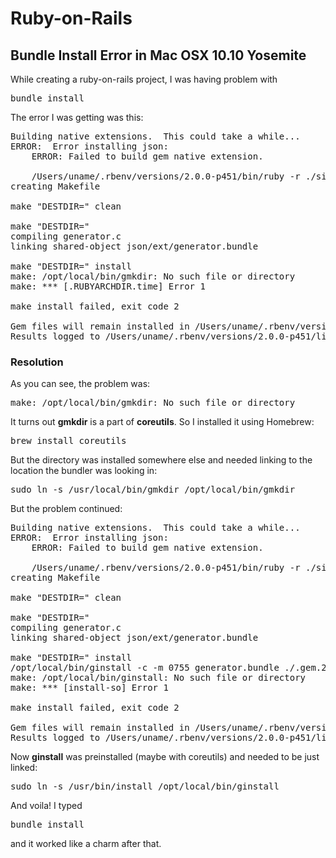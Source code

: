 # Ruby-on-Rails 

## Bundle Install Error in Mac OSX 10.10 Yosemite

While creating a ruby-on-rails project, I was having problem with <pre>bundle install</pre> The error I was getting was this:

<pre>
Building native extensions.  This could take a while...
ERROR:  Error installing json:
	ERROR: Failed to build gem native extension.

    /Users/uname/.rbenv/versions/2.0.0-p451/bin/ruby -r ./siteconf20150619-33014-1jndbkl.rb extconf.rb
creating Makefile

make "DESTDIR=" clean

make "DESTDIR="
compiling generator.c
linking shared-object json/ext/generator.bundle

make "DESTDIR=" install
make: /opt/local/bin/gmkdir: No such file or directory
make: *** [.RUBYARCHDIR.time] Error 1

make install failed, exit code 2

Gem files will remain installed in /Users/uname/.rbenv/versions/2.0.0-p451/lib/ruby/gems/2.0.0/gems/json-1.8.3 for inspection.
Results logged to /Users/uname/.rbenv/versions/2.0.0-p451/lib/ruby/gems/2.0.0/extensions/x86_64-darwin-13/2.0.0-static/json-1.8.3/gem_make.out
</pre>

### Resolution

As you can see, the problem was:

<pre>
make: /opt/local/bin/gmkdir: No such file or directory
</pre>

It turns out <strong>gmkdir</strong> is a part of <strong>coreutils</strong>. So I installed it using Homebrew:

<pre>
brew install coreutils
</pre>

But the directory was installed somewhere else and needed linking to the location the bundler was looking in:

<pre>
sudo ln -s /usr/local/bin/gmkdir /opt/local/bin/gmkdir
</pre>

But the problem continued:

<pre>
Building native extensions.  This could take a while...
ERROR:  Error installing json:
	ERROR: Failed to build gem native extension.

    /Users/uname/.rbenv/versions/2.0.0-p451/bin/ruby -r ./siteconf20150619-33181-14jdpub.rb extconf.rb
creating Makefile

make "DESTDIR=" clean

make "DESTDIR="
compiling generator.c
linking shared-object json/ext/generator.bundle

make "DESTDIR=" install
/opt/local/bin/ginstall -c -m 0755 generator.bundle ./.gem.20150619-33181-1sq30h/json/ext
make: /opt/local/bin/ginstall: No such file or directory
make: *** [install-so] Error 1

make install failed, exit code 2

Gem files will remain installed in /Users/uname/.rbenv/versions/2.0.0-p451/lib/ruby/gems/2.0.0/gems/json-1.8.3 for inspection.
Results logged to /Users/uname/.rbenv/versions/2.0.0-p451/lib/ruby/gems/2.0.0/extensions/x86_64-darwin-13/2.0.0-static/json-1.8.3/gem_make.out
</pre>

Now <strong>ginstall</strong> was preinstalled (maybe with coreutils) and needed to be just linked:

<pre>
sudo ln -s /usr/bin/install /opt/local/bin/ginstall
</pre>

And voila! I typed

<pre>bundle install</pre> 

and it worked like a charm after that.


